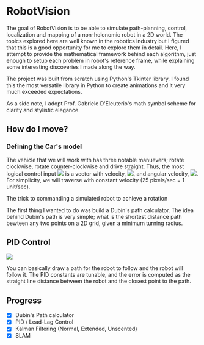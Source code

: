 # RobotVision

The goal of RobotVision is to be able to simulate path-planning, control, localization and mapping of a non-holonomic robot in a 2D world. The topics explored here are well known in the robotics industry but I figured that this is a good opportunity for me to explore them in detail. Here, I attempt to provide the mathematical framework behind each algorithm, just enough to setup each problem in robot's reference frame, while explaining some interesting discoveries I made along the way.

The project was built from scratch using Python's Tkinter library. I found this the most versatile library in Python to create animations and it very much exceeded expectations.

As a side note, I adopt Prof. Gabriele D'Eleuterio's math symbol scheme for clarity and stylistic elegance.

## How do I move?

### Defining the Car's model
The vehicle that we will work with has three notable manuevers; rotate clockwise, rotate counter-clockwise and drive straight. Thus, the most logical control input <img src="https://latex.codecogs.com/gif.latex?u=\begin{bmatrix}%20v%20&%20\omega%20\end{bmatrix}" />  is a vector with velocity, <img src="https://latex.codecogs.com/gif.latex?v" />, and angular velocity, <img src="https://latex.codecogs.com/gif.latex?\omega" />. For simplicity, we will traverse with constant velocity (25 pixels/sec = 1 unit/sec).

The trick to commanding a simulated robot to achieve a rotation

The first thing I wanted to do was build a Dubin's path calculator. The idea behind Dubin's path is very simple; what is the shortest distance path bewteen any two points on a 2D grid, given a minimum turning radius.

## PID Control
![](images/pid_ctrl_demo.gif)

You can basically draw a path for the robot to follow and the robot will follow it. The PID constants are tunable, and the  error is computed as the straight line distance between the robot and the closest point to the path.

## Progress
- [x] Dubin's Path calculator
- [x] PID / Lead-Lag Control
- [x] Kalman Filtering (Normal, Extended, Unscented)
- [x] SLAM
